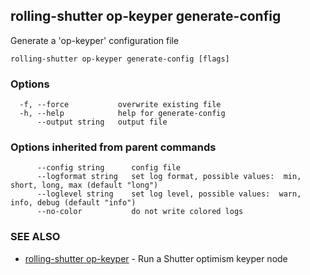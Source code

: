 ## rolling-shutter op-keyper generate-config

Generate a 'op-keyper' configuration file

```
rolling-shutter op-keyper generate-config [flags]
```

### Options

```
  -f, --force           overwrite existing file
  -h, --help            help for generate-config
      --output string   output file
```

### Options inherited from parent commands

```
      --config string      config file
      --logformat string   set log format, possible values:  min, short, long, max (default "long")
      --loglevel string    set log level, possible values:  warn, info, debug (default "info")
      --no-color           do not write colored logs
```

### SEE ALSO

* [rolling-shutter op-keyper](rolling-shutter_op-keyper.md)	 - Run a Shutter optimism keyper node

